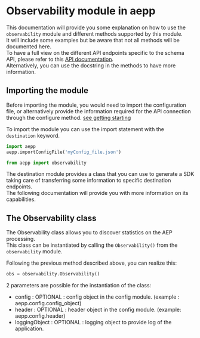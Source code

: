 # Observability module in aepp

This documentation will provide you some explanation on how to use the `observability` module and different methods supported by this module.\
It will include some examples but be aware that not all methods will be documented here.\
To have a full view on the different API endpoints specific to the schema API, please refer to this [API documentation](https://developer.adobe.com/experience-platform-apis/references/observability-insights/).\
Alternatively, you can use the docstring in the methods to have more information.

## Importing the module

Before importing the module, you would need to import the configuration file, or alternatively provide the information required for the API connection through the configure method. [see getting starting](./getting-started.md)

To import the module you can use the import statement with the `destination` keyword.

```python
import aepp
aepp.importConfigFile('myConfig_file.json')

from aepp import observability
```

The destination module provides a class that you can use to generate a SDK taking care of transferring some information to specific destination endpoints.\
The following documentation will provide you with more information on its capabilities.

## The Observability class

The Observability class allows you to discover statistics on the AEP processing.\
This class can be instantiated by calling the `Observability()` from the `observability` module.

Following the previous method described above, you can realize this:

```python
obs = observability.Observability()
```

2 parameters are possible for the instantiation of the class:

* config : OPTIONAL : config object in the config module. (example : aepp.config.config_object)
* header : OPTIONAL : header object  in the config module. (example: aepp.config.header)
* loggingObject : OPTIONAL : logging object to provide log of the application.
